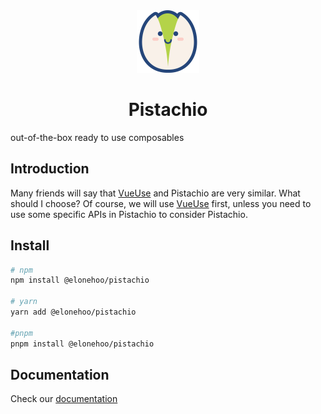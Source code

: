 <div align="center">
  <img src="./public/logo.svg" wigth='100px' height='100px' />
</div>

<div align="center">
  <h1>Pistachio</h1>
</div>

out-of-the-box ready to use composables


## Introduction

Many friends will say that [VueUse](https://vueuse.org/) and Pistachio are very similar. What should I choose? Of course, we will use [VueUse](https://vueuse.org/) first, unless you need to use some specific APIs in Pistachio to consider Pistachio.

## Install

```bash
# npm
npm install @elonehoo/pistachio

# yarn
yarn add @elonehoo/pistachio

#pnpm
pnpm install @elonehoo/pistachio
```

## Documentation

Check our [documentation](https://pistachio.elonehoo.xyz)


